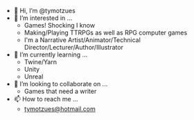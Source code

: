 - 👋 Hi, I’m @tymotzues
- 👀 I’m interested in ...
  - Games! Shocking I know
  - Making/Playing TTRPGs as well as RPG computer games
  - I'm a Narrative Artist/Animator/Technical Director/Lecturer/Author/Illustrator
- 🌱 I’m currently learning ...
  - Twine/Yarn
  - Unity
  - Unreal
- 💞️ I’m looking to collaborate on ...
  - Games that need a writer
- 📫 How to reach me ...
  - tymotzues@hotmail.com

<!---
tymotzues/tymotzues is a ✨ special ✨ repository because its `README.md` (this file) appears on your GitHub profile.
You can click the Preview link to take a look at your changes.
--->

